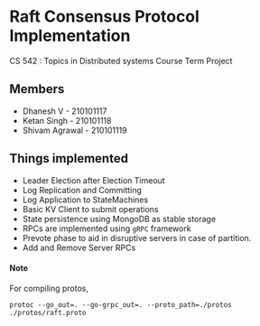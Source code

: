 # Raft Consensus Protocol Implementation 
CS 542 : Topics in Distributed systems Course Term Project
## Members
- Dhanesh V - 210101117
- Ketan Singh - 210101118
- Shivam Agrawal - 210101119
## Things implemented 
- Leader Election after Election Timeout
- Log Replication and Committing
- Log Application to StateMachines
- Basic KV Client to submit operations
- State persistence using MongoDB as stable storage
- RPCs are implemented using `gRPC` framework
- Prevote phase to aid in disruptive servers in case of partition.
- Add and Remove Server RPCs
#### Note
For compiling protos, 
```
protoc --go_out=. --go-grpc_out=. --proto_path=./protos ./protos/raft.proto
```
